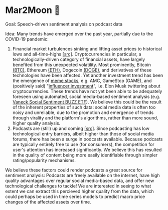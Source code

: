 # Mar2Moon :rocket:

Goal: Speech-driven sentiment analysis on podcast data

Idea: 
Many trends have emerged over the past year, partially due to the COVID-19 pandemic: 
1. Financial market turbulences sinking and lifting asset prices to historical lows and all-time-highs [[src]](https://en.wikipedia.org/wiki/Cryptocurrency_bubble#2021_boom_and_crash). Cryptocurrencies in particular, a technologically-driven category of financial assets, have largely benefited from this unexpected volatility. Most prominently, Bitcoin [(BTC)](https://coinmarketcap.com/currencies/bitcoin/), Ethereum [(ETH)](https://coinmarketcap.com/currencies/ethereum/), Dogecoin [(DOGE)](https://coinmarketcap.com/currencies/dogecoin/), and derivatives of these technologies have been affected. Yet another investment trend has been the emergence of [meme stocks](https://memestocks.org/), e.g. AMC, GameStop (GAME), and (positively said) "[influencer investment](https://www.wsj.com/articles/elon-musk-has-become-bitcoins-biggest-influencer-like-it-or-not-11621762202)", i.e. Elon Musk twittering about cryptocurrencies. 
These trends have not yet been able to be adequately foreseen using automated, social media-based sentiment analysis (e.g. [Vaneck Social Sentiment BUZZ ETF](https://www.vaneck.com/us/en/investments/social-sentiment-etf-buzz/)). We believe this could be the result of the inherent properties of such data: social media data is often too noisy and unreliable, due to the promotion and emergence of trends through virality and the platform's algorithms, rather than more sound, higher quality analysis.
2. Podcasts are (still) up and coming [[src]](https://www.forbes.com/sites/bradadgate/2021/02/11/podcasting-has-become-a-big-business/). Since podcasting has low technological entry barriers, albeit higher than those of social media forums, there has been a surge in podcasts available. Because podcasts are typically entirely free to use (for consumers), the competition for user's attention has increased significantly. We believe this has resulted in the quality of content being more easily identifiable through simpler rating/popularity mechanisms.


We believe these factors could render podcasts a great source for sentiment analysis:
Podcasts are freely available on the internet, have high quality advantages over regular social media-based data, and offer new technological challenges to tackle! We are interested in seeing to what extent we can extract this percieved higher quality from the data, which could perhaps be used in time series models to predict macro price changes of the affected assets over time.
